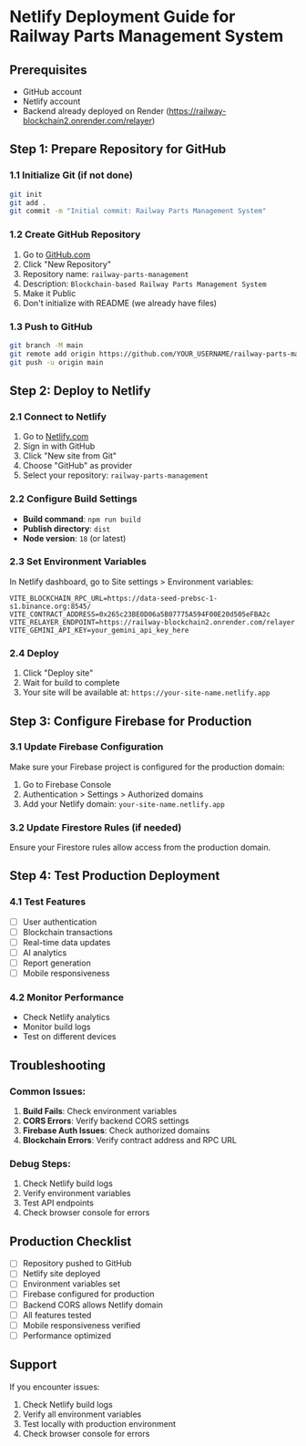 # Netlify Deployment Guide for Railway Parts Management System

## Prerequisites
- GitHub account
- Netlify account
- Backend already deployed on Render (https://railway-blockchain2.onrender.com/relayer)

## Step 1: Prepare Repository for GitHub

### 1.1 Initialize Git (if not done)
```bash
git init
git add .
git commit -m "Initial commit: Railway Parts Management System"
```

### 1.2 Create GitHub Repository
1. Go to [GitHub.com](https://github.com)
2. Click "New Repository"
3. Repository name: `railway-parts-management`
4. Description: `Blockchain-based Railway Parts Management System`
5. Make it Public
6. Don't initialize with README (we already have files)

### 1.3 Push to GitHub
```bash
git branch -M main
git remote add origin https://github.com/YOUR_USERNAME/railway-parts-management.git
git push -u origin main
```

## Step 2: Deploy to Netlify

### 2.1 Connect to Netlify
1. Go to [Netlify.com](https://netlify.com)
2. Sign in with GitHub
3. Click "New site from Git"
4. Choose "GitHub" as provider
5. Select your repository: `railway-parts-management`

### 2.2 Configure Build Settings
- **Build command**: `npm run build`
- **Publish directory**: `dist`
- **Node version**: `18` (or latest)

### 2.3 Set Environment Variables
In Netlify dashboard, go to Site settings > Environment variables:

```
VITE_BLOCKCHAIN_RPC_URL=https://data-seed-prebsc-1-s1.binance.org:8545/
VITE_CONTRACT_ADDRESS=0x265c23BE0D06a5B07775A594F00E20d505eFBA2c
VITE_RELAYER_ENDPOINT=https://railway-blockchain2.onrender.com/relayer
VITE_GEMINI_API_KEY=your_gemini_api_key_here
```

### 2.4 Deploy
1. Click "Deploy site"
2. Wait for build to complete
3. Your site will be available at: `https://your-site-name.netlify.app`

## Step 3: Configure Firebase for Production

### 3.1 Update Firebase Configuration
Make sure your Firebase project is configured for the production domain:
1. Go to Firebase Console
2. Authentication > Settings > Authorized domains
3. Add your Netlify domain: `your-site-name.netlify.app`

### 3.2 Update Firestore Rules (if needed)
Ensure your Firestore rules allow access from the production domain.

## Step 4: Test Production Deployment

### 4.1 Test Features
- [ ] User authentication
- [ ] Blockchain transactions
- [ ] Real-time data updates
- [ ] AI analytics
- [ ] Report generation
- [ ] Mobile responsiveness

### 4.2 Monitor Performance
- Check Netlify analytics
- Monitor build logs
- Test on different devices

## Troubleshooting

### Common Issues:
1. **Build Fails**: Check environment variables
2. **CORS Errors**: Verify backend CORS settings
3. **Firebase Auth Issues**: Check authorized domains
4. **Blockchain Errors**: Verify contract address and RPC URL

### Debug Steps:
1. Check Netlify build logs
2. Verify environment variables
3. Test API endpoints
4. Check browser console for errors

## Production Checklist

- [ ] Repository pushed to GitHub
- [ ] Netlify site deployed
- [ ] Environment variables set
- [ ] Firebase configured for production
- [ ] Backend CORS allows Netlify domain
- [ ] All features tested
- [ ] Mobile responsiveness verified
- [ ] Performance optimized

## Support

If you encounter issues:
1. Check Netlify build logs
2. Verify all environment variables
3. Test locally with production environment
4. Check browser console for errors

